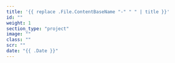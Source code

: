 ```yaml
---
title: '{{ replace .File.ContentBaseName "-" " " | title }}'
id: ""
weight: 1
section_type: "project"
image: ""
class: ""
scr: ""
date: "{{ .Date }}"
---
```

